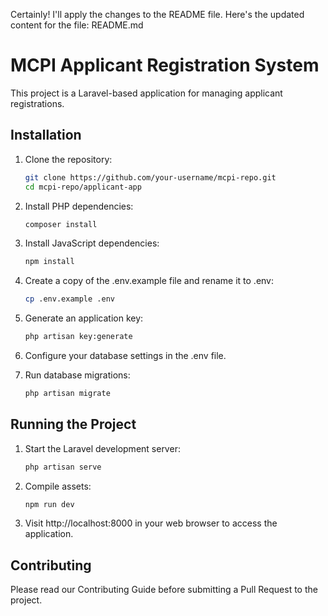 Certainly! I'll apply the changes to the README file. Here's the updated content for the file:
README.md
# MCPI Applicant Registration System

This project is a Laravel-based application for managing applicant registrations.

## Installation

1. Clone the repository:
   ```bash
   git clone https://github.com/your-username/mcpi-repo.git
   cd mcpi-repo/applicant-app
2. Install PHP dependencies:
    ```bash 
    composer install
3. Install JavaScript dependencies:
    ```bash
   npm install
4. Create a copy of the .env.example file and rename it to .env:
    ```bash
    cp .env.example .env
5. Generate an application key:
    ```bash
    php artisan key:generate
6. Configure your database settings in the .env file.

7. Run database migrations:
    ```bash
    php artisan migrate
   
## Running the Project
1. Start the Laravel development server:
    ```bash
    php artisan serve
2. Compile assets:
    ```bash
    npm run dev
3. Visit http://localhost:8000 in your web browser to access the application.

## Contributing
Please read our Contributing Guide before submitting a Pull Request to the project.
